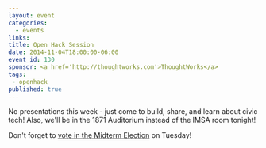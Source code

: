 ```yaml
---
layout: event
categories: 
  - events
links:
title: Open Hack Session
date: 2014-11-04T18:00:00-06:00
event_id: 130
sponsor: <a href='http://thoughtworks.com'>ThoughtWorks</a>
tags: 
 - openhack
published: true
---
```


No presentations this week - just come to build, share, and learn about civic tech! Also, we'll be in the 1871 Auditorium instead of the IMSA room tonight!

Don't forget to [vote in the Midterm Election](http://www.chicagoelections.com/en/your-voter-information.html) on Tuesday!